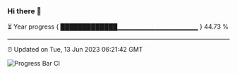 ### Hi there 👋

⏳ Year progress { █████████████▁▁▁▁▁▁▁▁▁▁▁▁▁▁▁▁▁ } 44.73 %

---

⏰ Updated on Tue, 13 Jun 2023 06:21:42 GMT

![Progress Bar CI](https://github.com/ZhaoGui/ZhaoGui/workflows/Progress%20Bar%20CI/badge.svg)
